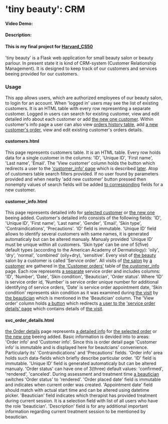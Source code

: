 # 'tiny beauty': CRM
#### Video Demo:  <URL HERE>
#### Description:
#### This is my final project for [Harvard_CS50](https://cs50.harvard.edu/x/2022/)
'tiny beauty' is a Flask web application for small beauty salon or beauty parlour. In present state it is kind of CRM-system (Customer Relationship Management). It is designed to keep track of our customers and services beeing provided for our customers.
### Usage
This app allows users, which are authorized employees of our beauty salon, to login for an account. When 'logged in' users may see the list of existing customers. It is an HTML table with every row representing a separate customer. Logged in users can search for existing customer, view and edit detailed info about each customer or add [the new one customer](the?). Within customer's info page a user can also view [orders history table](the?), add [a new customer's order](a?), view and edit existing customer's orders details.
#### customers.html
This page represents customers table. It is an HTML table. Every row holds data for a single customer in the columns: 'ID', 'Unique ID', 'First name', 'Last name', 'Email'. The 'View customer' column holds the button which redirects a user to the ['customer_info' page](#customer_infohtml) which is described [later](#customer_infohtml).
Atop of customers table search filters provided. If no user found by parameters provided and when nearby 'add new customer' button pressed then nonempty values of search fields will be added [to corresponding](the?) fields for a new customer.
#### customer_info.html
This page represents detailed info for [selected customer](a?) or [the new one](the?) beeing added. Customer's detailed info consists of the following fields: 'ID', 'Unique ID', 'First name', 'Last name', 'Gender', 'Email', 'Skin type', 'Contraindications', 'Precautions'. 'ID' field is immutable. 'Unique ID' field allows to identify several customers with same names, it is generated automaticaly but can be altered manualy. Manualy provided 'Unique ID' must be unique within all customers. 'Skin type' can be one of 5(five) default types (according to the American Academy of Dermatology): 'oily', 'dry', 'normal', 'combined' (oily+dry), 'sensitive'. Every visit of [the beauty](the?) salon by a customer is called 'Service order'. All visits of [the salon](the?) by [a customer](a?) are gathered in [the 'Customer orders'](the?) table of [the customer_info](the?) page. Each row represents [a separate](a?) service order and includes columns: 'ID', 'Number', 'Date', 'Skin condition', 'Beautician', 'Order status'. Where 'ID' is service order id, 'Number' is service order unique number for additional identifying of service orders, 'Date' is service order appointment date, 'Skin condition' represents skin condition as it was examined during [the visit](the?) by [the beautician](the?) which is mentioned in the 'Beautician' column. The 'View order' column holds [a button](a?) which redirects 
[a user to the]() ['service order details' page](#svc_order_detailshtml) which contains details of [the visit](the?).
#### svc_order_details.html
[the Order details](the?) page represents [a detailed info](a?) for [the selected order](the?) or [the new one](the?) beeing added. Basic information is devided into to areas: 'Order info' and 'Customer info'. Since this is order detail page 'Customer info' is immutable and is displayed here for beautcians' convenience. Particularly its' 'Contraindications' and 'Precautions' fields. 'Order info' area holds such data-fields which briefly describe particular order. 'ID' field is immutable. 'Unique ID' field is generated automaticaly but can be altered manualy. 'Order status' can have one of 3(three) default values: 'confirmed', 'rendered', 'canceled'. During assessment and treatment time [a beautician](a?) switches 'Order status' to 'rendered'. 'Order placed date' field is immutable and indicates when current order was created. 'Appointment date' field should match with actual start time and can be altered using datetime picker. 'Beautician' field indicates which therapist has provided treatment during current session. It is a selection field with list of all users who have the role 'beautician'. 'Description' field is for any additional important information regarding current treatment session to be mentioned by beautician.